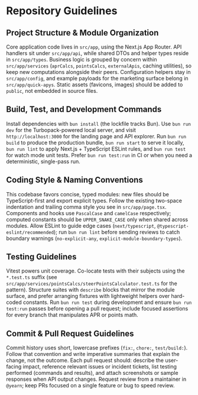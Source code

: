 # Repository Guidelines

## Project Structure & Module Organization

Core application code lives in `src/app`, using the Next.js App Router. API handlers sit under `src/app/api`, while shared DTOs and helper types reside in `src/app/types`. Business logic is grouped by concern within `src/app/services` (`aprCalcs`, `pointsCalcs`, `externalApis`, caching utilities), so keep new computations alongside their peers. Configuration helpers stay in `src/app/config`, and example payloads for the marketing surface belong in `src/app/quick-apys`. Static assets (favicons, images) should be added to `public`, not embedded in source files.

## Build, Test, and Development Commands

Install dependencies with `bun install` (the lockfile tracks Bun). Use `bun run dev` for the Turbopack-powered local server, and visit `http://localhost:3000` for the landing page and API explorer. Run `bun run build` to produce the production bundle, `bun run start` to serve it locally, `bun run lint` to apply Next.js + TypeScript ESLint rules, and `bun run test` for watch mode unit tests. Prefer `bun run test:run` in CI or when you need a deterministic, single-pass run.

## Coding Style & Naming Conventions

This codebase favors concise, typed modules: new files should be TypeScript-first and export explicit types. Follow the existing two-space indentation and trailing comma style you see in `src/app/page.tsx`. Components and hooks use `PascalCase` and `camelCase` respectively; computed constants should be `UPPER_SNAKE_CASE` only when shared across modules. Allow ESLint to guide edge cases (`next/typescript`, `@typescript-eslint/recommended`); run `bun run lint` before sending reviews to catch boundary warnings (`no-explicit-any`, `explicit-module-boundary-types`).

## Testing Guidelines

Vitest powers unit coverage. Co-locate tests with their subjects using the `*.test.ts` suffix (see `src/app/services/pointsCalcs/steerPointsCalculator.test.ts` for the pattern). Structure suites with `describe` blocks that mirror the module surface, and prefer arranging fixtures with lightweight helpers over hard-coded constants. Run `bun run test` during development and ensure `bun run test:run` passes before opening a pull request; include focused assertions for every branch that manipulates APR or points math.

## Commit & Pull Request Guidelines

Commit history uses short, lowercase prefixes (`fix:`, `chore:`, `test/build:`). Follow that convention and write imperative summaries that explain the change, not the outcome. Each pull request should: describe the user-facing impact, reference relevant issues or incident tickets, list testing performed (commands and results), and attach screenshots or sample responses when API output changes. Request review from a maintainer in `@yearn`; keep PRs focused on a single feature or bug to speed review.
